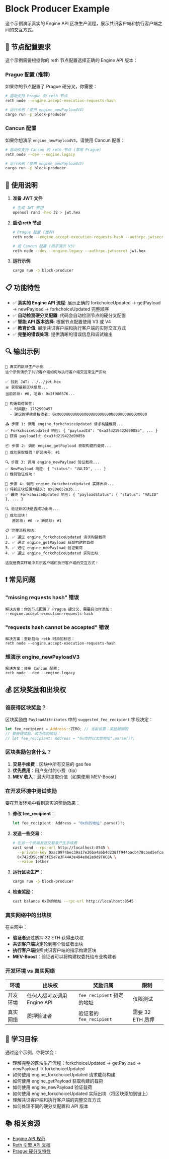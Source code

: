 # Block Producer Example

这个示例演示真实的 Engine API 区块生产流程，展示共识客户端和执行客户端之间的交互方式。

## 🔧 节点配置要求

这个示例需要根据你的 reth 节点配置选择正确的 Engine API 版本：

### Prague 配置 (推荐)
如果你的节点配置了 Prague 硬分叉，你需要：

```bash
# 启动支持 Prague 的 reth 节点
reth node --engine.accept-execution-requests-hash

# 运行示例 (使用 engine_newPayloadV4)
cargo run -p block-producer
```

### Cancun 配置
如果你想演示 `engine_newPayloadV3`，请使用 Cancun 配置：

```bash
# 启动仅支持 Cancun 的 reth 节点 (禁用 Prague)
reth node --dev --engine.legacy

# 运行示例 (使用 engine_newPayloadV3)
cargo run -p block-producer
```

## 🚀 使用说明

1. **准备 JWT 文件**
   ```bash
   # 生成 JWT 密钥
   openssl rand -hex 32 > jwt.hex
   ```

2. **启动 reth 节点**
   ```bash
   # Prague 配置 (推荐)
   reth node --engine.accept-execution-requests-hash --authrpc.jwtsecret jwt.hex
   
   # 或 Cancun 配置 (用于演示 V3)
   reth node --dev --engine.legacy --authrpc.jwtsecret jwt.hex
   ```

3. **运行示例**
   ```bash
   cargo run -p block-producer
   ```

## 📋 功能特性

- ✅ **真实的 Engine API 流程**: 展示正确的 forkchoiceUpdated → getPayload → newPayload → forkchoiceUpdated 完整顺序
- ✅ **自动检测硬分叉配置**: 代码会自动检测节点的硬分叉配置
- ✅ **智能 API 版本选择**: 根据节点配置使用 V3 或 V4
- ✅ **教育价值**: 展示共识客户端和执行客户端的实际交互方式
- ✅ **完整的错误处理**: 提供清晰的错误信息和调试输出

## 🔍 输出示例

```
🚀 真实的区块生产示例
这个示例演示了共识客户端如何与执行客户端交互来生产区块

✅ 找到 JWT: ../../jwt.hex
📊 获取最新区块信息...
当前区块: #0, 哈希: 0x2f980576...

🔧 构造载荷属性:
  - 时间戳: 1752599457
  - 建议的手续费接收者: 0x0000000000000000000000000000000000000000

📤 步骤 1: 调用 engine_forkchoiceUpdated 请求构建载荷...
✅ ForkchoiceUpdated 响应: { "payloadId": "0xa3fd219422d9085b", ... }
🎯 获得 payloadId: 0xa3fd219422d9085b

📦 步骤 2: 调用 engine_getPayload 获取构建的载荷...
🎉 成功获取载荷！新区块号: #1

🔍 步骤 3: 调用 engine_newPayload 验证载荷...
✅ NewPayload 响应: { "status": "VALID", ... }
🎉 载荷验证成功！

🔄 步骤 4: 调用 engine_forkchoiceUpdated 实际出块...
🎯 将新区块设置为链头: 0x80e65283b...
✅ 最终 ForkchoiceUpdated 响应: { "payloadStatus": { "status": "VALID" }, ... }

🔍 验证新区块是否成功出块...
🎉 成功出块！
   原区块: #0 -> 新区块: #1

📋 完整流程总结:
1. ✅ 通过 engine_forkchoiceUpdated 请求构建载荷
2. ✅ 通过 engine_getPayload 获取构建的载荷
3. ✅ 通过 engine_newPayload 验证载荷
4. ✅ 通过 engine_forkchoiceUpdated 实际出块

这就是真实环境中共识客户端和执行客户端的交互方式！
```

## ❗ 常见问题

### "missing requests hash" 错误
```
解决方案：你的节点配置了 Prague 硬分叉，需要启动时添加：
--engine.accept-execution-requests-hash
```

### "requests hash cannot be accepted" 错误
```
解决方案：重新启动 reth 时添加标志：
reth node --engine.accept-execution-requests-hash
```

### 想演示 engine_newPayloadV3
```
解决方案：使用 Cancun 配置：
reth node --dev --engine.legacy
```

## 💰 区块奖励和出块权

### 谁获得区块奖励？

区块奖励由 `PayloadAttributes` 中的 `suggested_fee_recipient` 字段决定：

```rust
let fee_recipient = Address::ZERO; // 当前设置：奖励被销毁
// 要获得奖励，改为你的地址：
// let fee_recipient: Address = "0x你的以太坊地址".parse()?;
```

### 区块奖励包含什么？

1. **交易手续费**：区块中所有交易的 gas fee
2. **优先费用**：用户支付的小费（tip）
3. **MEV 收入**：最大可提取价值（如果使用 MEV-Boost）

### 在开发环境中测试奖励

要在开发环境中看到真实的奖励效果：

1. **修改 fee_recipient**：
   ```rust
   let fee_recipient: Address = "0x你的地址".parse()?;
   ```

2. **发送一些交易**：
   ```bash
   # 在另一个终端发送交易来产生手续费
   cast send --rpc-url http://localhost:8545 \
     --private-key 0xac0974bec39a17e36ba4a6b4d238ff944bacb478cbed5efcae784d7bf4f2ff80 \
     0x742d35Cc8F3fE5e7e3F44A3e4D4e8e2e9d9F0C8A \
     --value 1ether
   ```

3. **运行区块生产**：
   ```bash
   cargo run -p block-producer
   ```

4. **检查奖励**：
   ```bash
   cast balance 0x你的地址 --rpc-url http://localhost:8545
   ```

### 真实网络中的出块权

在主网中：
- **验证者**通过质押 32 ETH 获得出块权
- **共识客户端**决定轮到哪个验证者出块
- **执行客户端**按照共识客户端的指示构建区块
- **MEV-Boost**：验证者可以将构建权委托给专业构建者

### 开发环境 vs 真实网络

| 环境 | 出块权 | 奖励归属 | 限制 |
|------|--------|----------|------|
| 开发环境 | 任何人都可以调用 Engine API | `fee_recipient` 指定的地址 | 仅限测试 |
| 真实网络 | 质押验证者 | 验证者的 `fee_recipient` | 需要 32 ETH 质押 |

## 🎯 学习目标

通过这个示例，你将学会：
- 理解完整的区块生产流程：forkchoiceUpdated → getPayload → newPayload → forkchoiceUpdated
- 如何使用 engine_forkchoiceUpdated 请求载荷构建
- 如何使用 engine_getPayload 获取构建的载荷
- 如何使用 engine_newPayload 验证载荷
- 如何使用 engine_forkchoiceUpdated 实际出块（将区块添加到链上）
- 理解共识客户端和执行客户端的完整交互方式
- 如何处理不同的硬分叉配置和 API 版本

## 📚 相关资源

- [Engine API 规范](https://github.com/ethereum/execution-apis/tree/main/src/engine)
- [Reth 引擎 API 文档](https://reth.rs/)
- [Prague 硬分叉特性](https://github.com/ethereum/execution-apis/blob/main/src/engine/prague.md) 